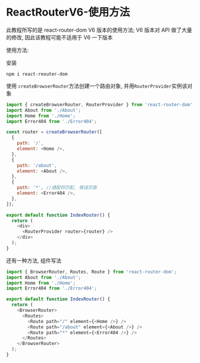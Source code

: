 # ReactRouterV6-使用方法

此教程所写的是 react-router-dom V6 版本的使用方法; V6 版本对 API 做了大量的修改, 因此该教程可能不适用于 V6 一下版本

使用方法:

安装

```
npm i react-reouter-dom
```

使用 `createBrowserRouter`方法创建一个路由对象, 并用`RouterProvider`实例该对象

```javascript
import { createBrowserRouter, RouterProvider } from 'react-router-dom';
import About from './About';
import Home from './Home';
import Error404 from './Error404';

const router = createBrowserRouter([
  {
    path: '/',
    element: <Home />,
  },
  {
    path: '/about',
    element: <About />,
  },
  {
    path: '*', //通配符匹配, 错误页面
    element: <Error404 />,
  },
]);

export default function IndexRouter() {
  return (
    <div>
      <RouterProvider router={router} />
    </div>
  );
}
```

还有一种方法, 组件写法

```javascript
import { BrowserRouter, Routes, Route } from 'react-router-dom';
import About from './About';
import Home from './Home';
import Error404 from './Error404';

export default function IndexRouter() {
  return (
    <BrowserRouter>
      <Routes>
        <Route path="/" element={<Home />} />
        <Route path="/about" element={<About />} />
        <Route path="*" element={<Error404 />} />
      </Routes>
    </BrowserRouter>
  );
}
```
